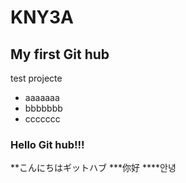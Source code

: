 # KNY3A
## My first Git hub
test projecte
* aaaaaaa
* bbbbbbb
* ccccccc
### Hello Git hub!!!
**こんにちはギットハブ
***你好
****안녕
